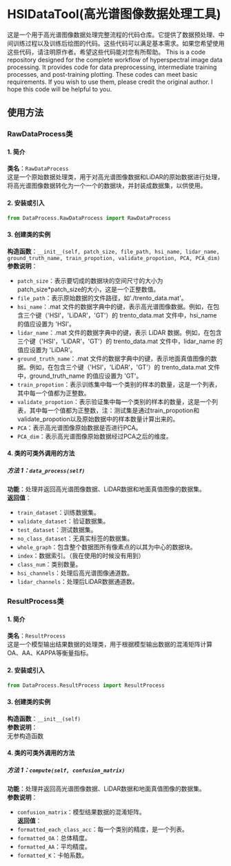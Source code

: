 # HSIDataTool(高光谱图像数据处理工具)
这是一个用于高光谱图像数据处理完整流程的代码仓库。它提供了数据预处理、中间训练过程以及训练后绘图的代码。这些代码可以满足基本需求。如果您希望使用这些代码，请注明原作者。希望这些代码能对您有所帮助。
This is a code repository designed for the complete workflow of hyperspectral image data processing. It provides code for data preprocessing, intermediate training processes, and post-training plotting. These codes can meet basic requirements. If you wish to use them, please credit the original author. I hope this code will be helpful to you.
## 使用方法
### RawDataProcess类
#### 1. 简介
**类名**：`RawDataProcess`  
这是一个原始数据处理类，用于对高光谱图像数据和LiDAR的原始数据进行处理，将高光谱图像数据转化为一个一个的数据块，并封装成数据集，以供使用。

#### 2. 安装或引入
```python
from DataProcess.RawDataProcess import RawDataProcess
```

#### 3. 创建类的实例
**构造函数**：`__init__(self, patch_size, file_path, hsi_name, lidar_name, ground_truth_name, train_propotion, validate_propotion, PCA, PCA_dim)`  
**参数说明**：  
- `patch_size`：表示要切成的数据块的空间尺寸的大小为patch_size*patch_size的大小，这是一个正整数值。
- `file_path`：表示原始数据的文件路径，如'./trento_data.mat'。
- `hsi_name`：.mat 文件的数据字典中的键，表示高光谱图像数据。例如，在包含三个键（'HSI'，'LiDAR'，'GT'）的 trento_data.mat 文件中，hsi_name 的值应设置为 'HSI'。
- `lidar_name`：.mat 文件的数据字典中的键，表示 LiDAR 数据。例如，在包含三个键（'HSI'，'LiDAR'，'GT'）的 trento_data.mat 文件中，lidar_name 的值应设置为 'LiDAR'。
- `ground_truth_name`：.mat 文件的数据字典中的键，表示地面真值图像的数据。例如，在包含三个键（'HSI'，'LiDAR'，'GT'）的 trento_data.mat 文件中，ground_truth_name 的值应设置为 'GT'。
- `train_propotion`：表示训练集中每一个类别的样本的数量，这是一个列表，其中每一个值都为正整数。
- `validate_propotion`：表示验证集中每一个类别的样本的数量，这是一个列表，其中每一个值都为正整数，注：测试集是通过train_propotion和validate_propotion以及原始数据中的样本数量计算出来的。
- `PCA`：表示高光谱图像原始数据是否进行PCA。
- `PCA_dim`：表示高光谱图像原始数据经过PCA之后的维度。
#### 4. 类的可类外调用的方法
##### 方法 1：`data_process(self)`  
**功能**：处理并返回高光谱图像数据、LiDAR数据和地面真值图像的数据集。   
**返回值**：  
- `train_dataset`：训练数据集。  
- `validate_dataset`：验证数据集。  
- `test_dataset`：测试数据集。  
- `no_class_dataset`：无真实标签的数据集。  
- `whole_graph`：包含整个数据图所有像素点的以其为中心的数据块。  
- `index`：数据索引。（我在使用的时候没有用到）  
- `class_num`：类别数量。  
- `hsi_channels`：处理后高光谱图像通道数。  
- `lidar_channels`：处理后LiDAR数据通道数。

### ResultProcess类
#### 1. 简介
**类名**：`ResultProcess`  
这是一个模型输出结果数据的处理类，用于根据模型输出数据的混淆矩阵计算OA、AA、KAPPA等衡量指标。

#### 2. 安装或引入
```python
from DataProcess.ResultProcess import ResultProcess
```

#### 3. 创建类的实例
**构造函数**：`__init__(self)`  
**参数说明**：  
无参构造函数
#### 4. 类的可类外调用的方法
##### 方法 1：`compute(self, confusion_matrix)`  
**功能**：处理并返回高光谱图像数据、LiDAR数据和地面真值图像的数据集。   
**参数说明**：  
- `confusion_matrix`：模型结果数据的混淆矩阵。  
**返回值**：  
- `formatted_each_class_acc`：每一个类别的精度，是一个列表。  
- `formatted_OA`：总体精度。  
- `formatted_AA`：平均精度。  
- `formatted_K`：卡帕系数。  

